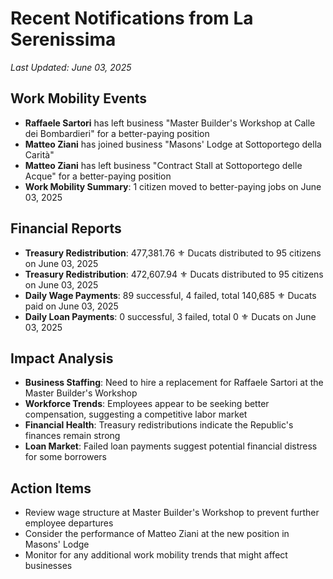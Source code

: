 # Recent Notifications from La Serenissima
*Last Updated: June 03, 2025*

## Work Mobility Events
- **Raffaele Sartori** has left business "Master Builder's Workshop at Calle dei Bombardieri" for a better-paying position
- **Matteo Ziani** has joined business "Masons' Lodge at Sottoportego della Carità"
- **Matteo Ziani** has left business "Contract Stall at Sottoportego delle Acque" for a better-paying position
- **Work Mobility Summary**: 1 citizen moved to better-paying jobs on June 03, 2025

## Financial Reports
- **Treasury Redistribution**: 477,381.76 ⚜️ Ducats distributed to 95 citizens on June 03, 2025
- **Treasury Redistribution**: 472,607.94 ⚜️ Ducats distributed to 95 citizens on June 03, 2025
- **Daily Wage Payments**: 89 successful, 4 failed, total 140,685 ⚜️ Ducats paid on June 03, 2025
- **Daily Loan Payments**: 0 successful, 3 failed, total 0 ⚜️ Ducats on June 03, 2025

## Impact Analysis
- **Business Staffing**: Need to hire a replacement for Raffaele Sartori at the Master Builder's Workshop
- **Workforce Trends**: Employees appear to be seeking better compensation, suggesting a competitive labor market
- **Financial Health**: Treasury redistributions indicate the Republic's finances remain strong
- **Loan Market**: Failed loan payments suggest potential financial distress for some borrowers

## Action Items
- Review wage structure at Master Builder's Workshop to prevent further employee departures
- Consider the performance of Matteo Ziani at the new position in Masons' Lodge
- Monitor for any additional work mobility trends that might affect businesses
